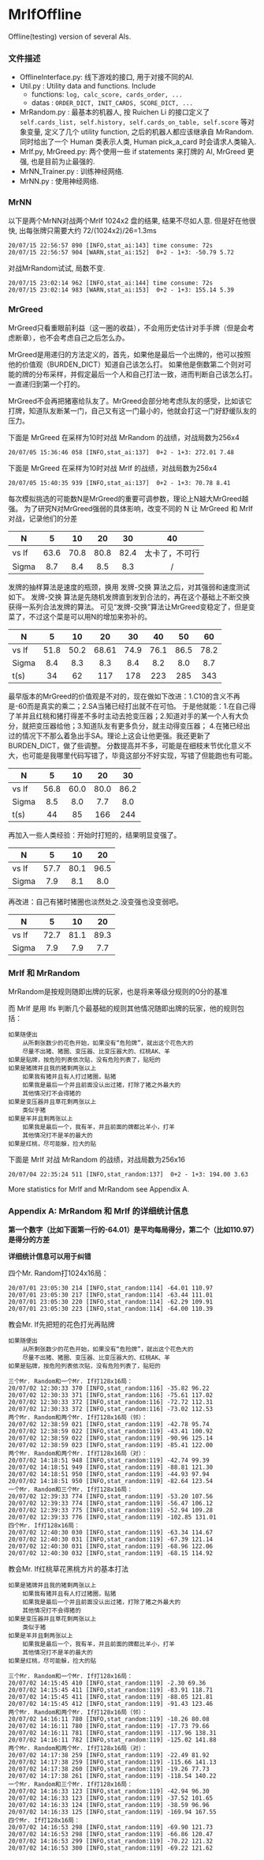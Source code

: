 # MrIfOffline
Offline(testing) version of several AIs.

### 文件描述

* OfflineInterface.py: 线下游戏的接口, 用于对接不同的AI.
* Util.py            : Utility data and functions. Include
    * functions: `log, calc_score, cards_order, ...`
    * datas    : `ORDER_DICT, INIT_CARDS, SCORE_DICT, ...`
* MrRandom.py        : 最基本的机器人, 按 Ruichen Li 的接口定义了 `self.cards_list, self.history, self.cards_on_table, self.score` 等对象变量, 定义了几个 utility function, 之后的机器人都应该继承自 MrRandom. 同时给出了一个 Human 类表示人类, Human pick_a_card 时会请求人类输入.
* MrIf.py, MrGreed.py: 两个使用一些 if statements 来打牌的 AI, MrGreed 更强, 也是目前为止最强的.
* MrNN_Trainer.py    : 训练神经网络.
* MrNN.py            : 使用神经网络.

### MrNN
以下是两个MrNN对战两个MrIf 1024x2 盘的结果, 结果不尽如人意. 但是好在他很快, 出每张牌只需要大约 72/(1024x2)/26=1.3ms

```
20/07/15 22:56:57 890 [INFO,stat_ai:143] time consume: 72s
20/07/15 22:56:57 904 [WARN,stat_ai:152]  0+2 - 1+3: -50.79 5.72
```

对战MrRandom试试, 局数不变.

```
20/07/15 23:02:14 962 [INFO,stat_ai:144] time consume: 72s
20/07/15 23:02:14 983 [WARN,stat_ai:153]  0+2 - 1+3: 155.14 5.39
```

### MrGreed

MrGreed只看重眼前利益（这一圈的收益），不会用历史估计对手手牌（但是会考虑断章），也不会考虑自己之后怎么办。

MrGreed是用递归的方法定义的，首先，如果他是最后一个出牌的，他可以按照他的价值观（BURDEN_DICT）知道自己该怎么打。
如果他是倒数第二个则对可能的牌的分布采样，并假定最后一个人和自己打法一致，进而判断自己该怎么打。一直递归到第一个打的。

MrGreed不会再把猪塞给队友了。MrGreed会部分地考虑队友的感受，比如该它打牌，知道队友断某一门，自己又有这一门最小的，他就会打这一门好舒缓队友的压力。

下面是 MrGreed 在采样为10时对战 MrRandom 的战绩，对战局数为256x4

```
20/07/05 15:36:46 058 [INFO,stat_ai:137]  0+2 - 1+3: 272.01 7.48
```

下面是 MrGreed 在采样为10时对战 MrIf 的战绩，对战局数为256x4

```
20/07/05 15:40:35 939 [INFO,stat_ai:137]  0+2 - 1+3: 70.78 8.41
```

每次模拟挑选的可能数N是MrGreed的重要可调参数，理论上N越大MrGreed越强。
为了研究N对MrGreed强弱的具体影响，改变不同的 N 让 MrGreed 和 MrIf 对战，记录他们的分差

N     |5    |10   |20   |30   |40
------|:---:|:---:|:---:|:---:|:-:
vs If |63.6 |70.8 |80.8 |82.4 |太卡了，不可行
Sigma |8.7  |8.4  |8.5  |8.3  |/

发牌的抽样算法是速度的瓶颈，换用 发牌-交换 算法之后，对其强弱和速度测试如下。
发牌-交换 算法是先随机发牌直到发到合法的，再在这个基础上不断交换获得一系列合法发牌的算法。
可见“发牌-交换”算法让MrGreed变稳定了，但是变菜了，不过这个菜是可以用N的增加来弥补的。

N     |5    |10   |20   |30   |40   |50   |60
------|:---:|:---:|:---:|:---:|:---:|:---:|:-:
vs If |51.8 |50.2 |68.61|74.9 |76.1 |86.5 |78.2
Sigma |8.4  |8.3  |8.3  |8.4  |8.2  |8.0  |8.7
t(s)  |34   |62   |117  |178  |223  |285  |343

最早版本的MrGreed的价值观是不对的，现在做如下改进：1.C10的含义不再是-60而是真实的乘二；2.SA当猪已经打出就不在可怕。
于是他就能：1.在自己得了羊并且红桃和猪打得差不多时主动去抢变压器；2.知道对手的某一个人有大负分，就把变压器给他；3.知道队友有更多负分，就主动得变压器；
4.在猪已经出过的情况下不那么着急出手SA。理论上这会让他更强。我还更新了BURDEN_DICT，做了些调整。
分数提高并不多，可能是在细枝末节优化意义不大，也可能是我哪里代码写错了，毕竟这部分不好实现，写错了但能跑也有可能。

N     |5    |10   |20   |30
------|:---:|:---:|:---:|:---:
vs If |56.8 |60.0 |80.0 |86.2
Sigma |8.5  |8.0  |7.7  |8.0
t(s)  |44   |85   |166  |244

再加入一些人类经验：开始时打短的，结果明显变强了。

N     |5    |10   |20
------|:---:|:---:|:---:
vs If |57.7 |80.1 |96.5
Sigma |7.9  |8.1  |8.0

再改进：自己有猪时猪圈也淡然处之.没变强也没变弱吧。

N     |5    |10   |20
------|:---:|:---:|:---:
vs If |72.7 |81.1 |89.3
Sigma |7.9  |7.9  |7.7

### MrIf 和 MrRandom

MrRandom是按规则随即出牌的玩家，也是将来等级分规则的0分的基准

而 MrIf 是用 Ifs 判断几个最基础的规则其他情况随即出牌的玩家，他的规则包括：

    如果随便出
        从所剩张数少的花色开始，如果没有“危险牌”，就出这个花色大的
        尽量不出猪、猪圈、变压器、比变压器大的、红桃AK、羊
    如果是贴牌，按危险列表依次贴，没有危险列表了，贴短的
    如果是猪牌并且我的猪剩两张以上
        如果我有猪并且有人打过猪圈，贴猪
        如果我是最后一个并且前面没认出过猪，打除了猪之外最大的
        其他情况打不会得猪的
    如果是变压器并且草花剩两张以上
        类似于猪
    如果是羊并且剩两张以上
        如果我是最后一个，我有羊，并且前面的牌都比羊小，打羊
        其他情况打不是羊的最大的
    如果是红桃，尽可能躲，捡大的贴

下面是 MrIf 对战 MrRandom 的战绩，对战局数为256x16

```
20/07/04 22:35:24 511 [INFO,stat_random:137]  0+2 - 1+3: 194.00 3.63
```

More statistics for MrIf and MrRandom see Appendix A.

### Appendix A: MrRandom 和 MrIf 的详细统计信息
__第一个数字（比如下面第一行的-64.01）是平均每局得分，第二个（比如110.97）是得分的方差__

__详细统计信息可以用于纠错__

四个Mr. Random打1024x16局：
```
20/07/01 23:05:30 214 [INFO,stat_random:114] -64.01 110.97
20/07/01 23:05:30 217 [INFO,stat_random:114] -63.44 111.01
20/07/01 23:05:30 220 [INFO,stat_random:114] -62.29 109.91
20/07/01 23:05:30 223 [INFO,stat_random:114] -64.00 110.39
```

教会Mr. If先把短的花色打光再贴牌

    如果随便出
        从所剩张数少的花色开始，如果没有“危险牌”，就出这个花色大的
        尽量不出猪、猪圈、变压器、比变压器大的、红桃AK、羊
    如果是贴牌，按危险列表依次贴，没有危险列表了，贴短的
```
三个Mr. Random和一个Mr. If打128x16局：
20/07/02 12:30:33 370 [INFO,stat_random:116] -35.82 96.22
20/07/02 12:30:33 371 [INFO,stat_random:116] -75.61 117.02
20/07/02 12:30:33 372 [INFO,stat_random:116] -72.72 112.31
20/07/02 12:30:33 372 [INFO,stat_random:116] -73.02 112.53
两个Mr. Random和两个Mr. If打128x16局（邻）：
20/07/02 12:38:59 021 [INFO,stat_random:119] -42.78 95.74
20/07/02 12:38:59 022 [INFO,stat_random:119] -43.41 100.92
20/07/02 12:38:59 022 [INFO,stat_random:119] -90.96 125.14
20/07/02 12:38:59 023 [INFO,stat_random:119] -85.41 122.00
两个Mr. Random和两个Mr. If打128x16局（对）：
20/07/02 14:18:51 948 [INFO,stat_random:119] -42.74 99.39
20/07/02 14:18:51 949 [INFO,stat_random:119] -88.81 121.30
20/07/02 14:18:51 950 [INFO,stat_random:119] -44.93 97.94
20/07/02 14:18:51 950 [INFO,stat_random:119] -82.64 123.54
一个Mr. Random和三个Mr. If打128x16局：
20/07/02 12:39:33 774 [INFO,stat_random:119] -53.20 107.56
20/07/02 12:39:33 774 [INFO,stat_random:119] -56.47 106.12
20/07/02 12:39:33 775 [INFO,stat_random:119] -52.94 109.28
20/07/02 12:39:33 776 [INFO,stat_random:119] -102.85 131.01
四个Mr. If打128x16局：
20/07/02 12:40:30 030 [INFO,stat_random:119] -63.34 114.67
20/07/02 12:40:30 031 [INFO,stat_random:119] -67.39 121.14
20/07/02 12:40:30 031 [INFO,stat_random:119] -68.96 122.06
20/07/02 12:40:30 032 [INFO,stat_random:119] -68.15 114.92
```

教会Mr. If红桃草花黑桃方片的基本打法

    如果是猪牌并且我的猪剩两张以上
        如果我有猪并且有人打过猪圈，贴猪
        如果我是最后一个并且前面没认出过猪，打除了猪之外最大的
        其他情况打不会得猪的
    如果是变压器并且草花剩两张以上
        类似于猪
    如果是羊并且剩两张以上
        如果我是最后一个，我有羊，并且前面的牌都比羊小，打羊
        其他情况打不是羊的最大的
    如果是红桃，尽可能躲，捡大的贴
```
三个Mr. Random和一个Mr. If打128x16局：
20/07/02 14:15:45 410 [INFO,stat_random:119] -2.30 69.36
20/07/02 14:15:45 411 [INFO,stat_random:119] -83.91 118.71
20/07/02 14:15:45 411 [INFO,stat_random:119] -88.05 121.81
20/07/02 14:15:45 412 [INFO,stat_random:119] -91.43 123.46
两个Mr. Random和两个Mr. If打128x16局（邻）：
20/07/02 14:16:11 780 [INFO,stat_random:119] -18.26 80.08
20/07/02 14:16:11 780 [INFO,stat_random:119] -17.73 79.66
20/07/02 14:16:11 781 [INFO,stat_random:119] -117.96 138.31
20/07/02 14:16:11 782 [INFO,stat_random:119] -125.02 141.88
两个Mr. Random和两个Mr. If打128x16局（对）：
20/07/02 14:17:38 259 [INFO,stat_random:119] -22.49 81.92
20/07/02 14:17:38 259 [INFO,stat_random:119] -115.66 141.13
20/07/02 14:17:38 260 [INFO,stat_random:119] -19.26 77.73
20/07/02 14:17:38 261 [INFO,stat_random:119] -118.54 140.22
一个Mr. Random和三个Mr. If打128x16局：
20/07/02 14:16:33 123 [INFO,stat_random:119] -42.94 96.30
20/07/02 14:16:33 123 [INFO,stat_random:119] -37.52 101.65
20/07/02 14:16:33 124 [INFO,stat_random:119] -38.59 96.96
20/07/02 14:16:33 125 [INFO,stat_random:119] -169.94 167.55
四个Mr. If打128x16局：
20/07/02 14:16:53 298 [INFO,stat_random:119] -69.90 121.73
20/07/02 14:16:53 298 [INFO,stat_random:119] -66.86 120.47
20/07/02 14:16:53 299 [INFO,stat_random:119] -70.22 121.32
20/07/02 14:16:53 300 [INFO,stat_random:119] -69.22 121.62
```
